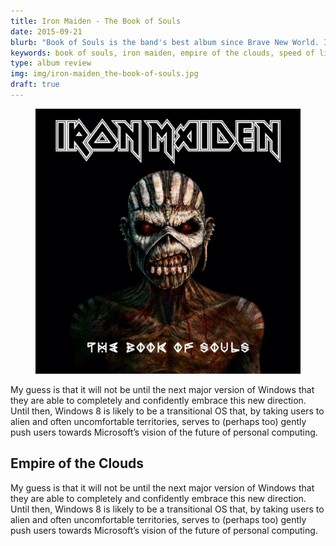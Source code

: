 ```yaml
---
title: Iron Maiden - The Book of Souls
date: 2015-09-21
blurb: "Book of Souls is the band's best album since Brave New World. Iron Maiden still manage to create something raw, energetic and genuinely powerful."
keywords: book of souls, iron maiden, empire of the clouds, speed of light
type: album review
img: img/iron-maiden_the-book-of-souls.jpg
draft: true
---
```

<figure>
  <img src="../img/iron-maiden_the-book-of-souls.jpg" alt="The Book of Souls album cover" class="review-album-cover" />
  <figcaption></figcaastption>
</figure>

My guess is that it will not be until the next major version of Windows that they are able to completely and confidently embrace this new direction. Until then, Windows 8 is likely to be a transitional OS that, by taking users to alien and often uncomfortable territories, serves to (perhaps too) gently push users towards Microsoft’s vision of the future of personal computing.

## Empire of the Clouds

My guess is that it will not be until the next major version of Windows that they are able to completely and confidently embrace this new direction. Until then, Windows 8 is likely to be a transitional OS that, by taking users to alien and often uncomfortable territories, serves to (perhaps too) gently push users towards Microsoft’s vision of the future of personal computing.
